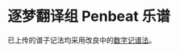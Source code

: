 # 逐梦翻译组 Penbeat 乐谱
已上传的谱子记法均采用改良中的[数字记谱法](https://github.com/Ane794/penbeat-numbered-notation/blob/master/Penbeat数字记谱法.md)。
